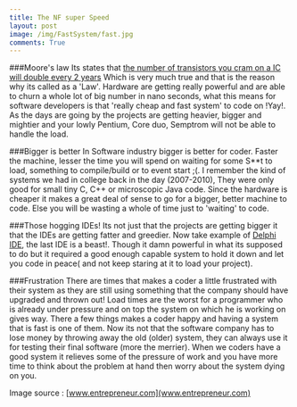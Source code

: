 ```yaml
---
title: The NF super Speed
layout: post
image: /img/FastSystem/fast.jpg
comments: True
---
```


###Moore's law
Its states that [the number of transistors you cram on a IC will double every 2 years](http://en.wikipedia.org/wiki/Moore%27s_law)  Which is very much true and that is the reason why its called as a 'Law'. Hardware are getting really powerful and are able to churn a whole lot of big number in nano seconds, what this means for software developers is that 'really cheap and fast system' to code on !Yay!.
As the days are going by the projects are getting heavier, bigger and mightier and your lowly Pentium, Core duo, Semptrom will not be able to handle the load.

###Bigger is better 
In Software industry bigger is better for coder. Faster the machine, lesser the time you will spend on waiting for some S**t to load, something to compile/build or to event start ;(. I remember the kind of systems we had in college back in the day (2007-2010), They were only good for small tiny C, C++ or microscopic Java code. Since the hardware is cheaper it makes a great deal of sense to go for a bigger, better machine to code. Else you will be wasting a whole of time just to 'waiting' to code.

###Those hogging IDEs!
Its not just that the projects are getting bigger it that the IDEs are getting fatter and greedier. Now take example of [Delphi IDE](https://www.google.co.in/search?q=embarcadero+delphi&oq=embar&aqs=chrome.1.69i57j69i59.9047j0j7&sourceid=chrome&es_sm=91&ie=UTF-8), the last IDE is a beast!. Though it damn powerful in what its supposed to do but it required a good enough capable system to hold it down and let you code in peace( and not keep staring at it to load your project).

###Frustration
There are times that makes a coder a little frustrated with their system as they are still using something that the company should have upgraded and thrown out!
Load times are the worst for a programmer who is already under pressure and on top the system on which he is working on gives way. There a few things makes a coder happy and having a system that is fast is one of them. Now its not that the software company has to lose money by throwing away the old (older) system, they can always use it for testing their final software (more the merrier).
When we coders have a good system it relieves some of the pressure of work and you have more time to think about the problem at hand then worry about the system dying on you.


Image source : [www.entrepreneur.com](www.entrepreneur.com)



